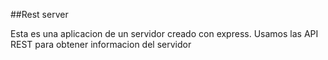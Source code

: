 ##Rest server

Esta es una aplicacion de un servidor creado con express. Usamos las API REST para obtener informacion del servidor